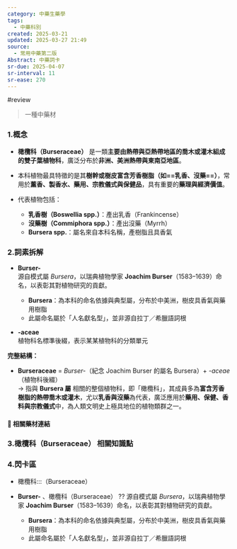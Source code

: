 ```yaml
---
category: 中藥生藥學
tags:
  - 中藥科別
created: 2025-03-21
updated: 2025-03-27 21:49
source:
  - 常用中藥第二版
Abstract: 中藥詞卡
sr-due: 2025-04-07
sr-interval: 11
sr-ease: 270
---
```

#review
> 一種中藥材
### 1.概念
- **橄欖科（Burseraceae）** 是一類**主要由熱帶與亞熱帶地區的喬木或灌木組成的雙子葉植物科**，廣泛分布於**非洲、美洲熱帶與東南亞地區**。  
- 本科植物最具特徵的是其**樹幹或樹皮富含芳香樹脂（如==乳香、沒藥==）**，常用於**薰香、製香水、藥用、宗教儀式與保健品**，具有重要的**藥理與經濟價值**。 <!--SR:!2025-03-30,3,267-->
  
- 代表植物包括：  
  - **乳香樹（Boswellia spp.）**：產出乳香（Frankincense）  
  - **沒藥樹（Commiphora spp.）**：產出沒藥（Myrrh）  
  - **Bursera spp.**：屬名來自本科名稱，產樹脂且具香氣  

### 2.詞素拆解
- **Burser-**  
  源自模式屬 *Bursera*，以瑞典植物學家 **Joachim Burser**（1583–1639）命名，以表彰其對植物研究的貢獻。  
  - **Bursera**：為本科的命名依據與典型屬，分布於中美洲，樹皮具香氣與藥用樹脂  
  - 此屬命名屬於「人名獻名型」，並非源自拉丁／希臘語詞根  

- **-aceae**  
  植物科名標準後綴，表示某某植物科的分類單元  

**完整結構：**
- **Burseraceae** = *Burser-*（紀念 Joachim Burser 的屬名 Bursera）+ *-aceae*（植物科後綴）  
→ 指與 **Bursera 屬** 相關的整個植物科，即「橄欖科」，其成員多為**富含芳香樹脂的熱帶喬木或灌木**，尤以**乳香與沒藥**為代表，廣泛應用於**藥用、保健、香料與宗教儀式**中，為人類文明史上極具地位的植物類群之一。  


#### 📌 相關藥材連結



### 3.橄欖科（Burseraceae） 相關知識點




### 4.閃卡區

- 橄欖科:::（Burseraceae） <!--SR:!2025-04-04,8,250!2025-04-01,5,230-->


- **Burser-**  、橄欖科（Burseraceae）
??
  源自模式屬 *Bursera*，以瑞典植物學家 **Joachim Burser**（1583–1639）命名，以表彰其對植物研究的貢獻。  
  - **Bursera**：為本科的命名依據與典型屬，分布於中美洲，樹皮具香氣與藥用樹脂  
  - 此屬命名屬於「人名獻名型」，並非源自拉丁／希臘語詞根 <!--SR:!2025-04-01,5,230!2025-04-02,6,250-->  